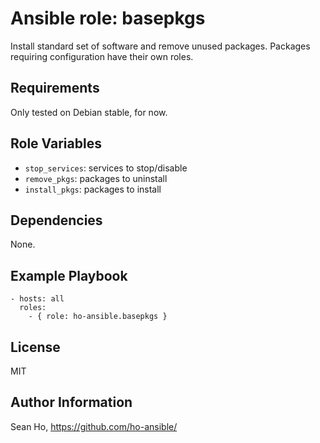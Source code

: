 # Ansible role: basepkgs
Install standard set of software and remove unused packages.
Packages requiring configuration have their own roles.

## Requirements
Only tested on Debian stable, for now.

## Role Variables
+ `stop_services`: services to stop/disable
+ `remove_pkgs`: packages to uninstall
+ `install_pkgs`: packages to install

## Dependencies
None.

## Example Playbook

```
- hosts: all
  roles:
    - { role: ho-ansible.basepkgs }
```

## License
MIT

## Author Information
Sean Ho, https://github.com/ho-ansible/
